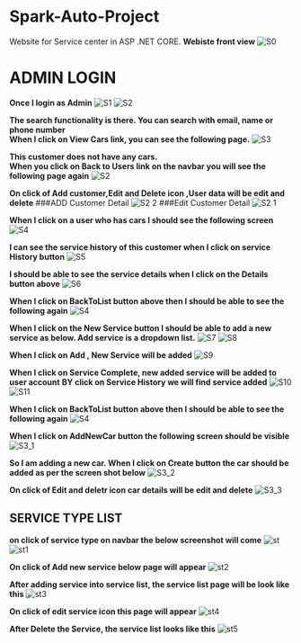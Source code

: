 # Spark-Auto-Project
Website for Service center in ASP .NET CORE.
**Webiste front view**
![S0](https://user-images.githubusercontent.com/53462568/118270999-5ebb3a80-b4de-11eb-9f1e-501d20734724.png)

# ADMIN LOGIN
**Once I login as Admin**
![S1](https://user-images.githubusercontent.com/53462568/118271055-6f6bb080-b4de-11eb-8374-6d49addcbe38.png)
![S2](https://user-images.githubusercontent.com/53462568/118271071-74306480-b4de-11eb-8e4e-16c8018bbac1.png)


**The search functionality is there. You can search with email, name or phone number</br>
When I click on View Cars link, you can see the following page.**
![S3](https://user-images.githubusercontent.com/53462568/118347998-f1062180-b564-11eb-972f-85aefceb5597.png)


**This customer does not have any cars.</br>
When you click on Back to Users link on the navbar you will see the following page again**
![S2](https://user-images.githubusercontent.com/53462568/118348025-109d4a00-b565-11eb-8121-c3a316c1f6b6.png)

**On click of Add customer,Edit and Delete icon ,User data will be edit and delete**
###ADD Customer Detail
![S2 2](https://user-images.githubusercontent.com/53462568/118349056-0763ab80-b56c-11eb-850e-da98d8535f2f.png)
###Edit Customer Detail
![S2 1](https://user-images.githubusercontent.com/53462568/118348980-670d8700-b56b-11eb-8f42-cbea07c2bb1d.png)

**When I click on a user who has cars I should see the following screen**
![S4](https://user-images.githubusercontent.com/53462568/118348033-214dc000-b565-11eb-8e4e-0aad0cab1a8a.png)



**I can see the service history of this customer when I click on service History button**
![S5](https://user-images.githubusercontent.com/53462568/118348089-87d2de00-b565-11eb-814f-80c57f262f30.png)

**I should be able to see the service details when I click on the Details button above**
![S6](https://user-images.githubusercontent.com/53462568/118348149-ee57fc00-b565-11eb-990a-8c227dedf4b7.png)

**When I click on BackToList button above then I should be able to see the following again**
![S4](https://user-images.githubusercontent.com/53462568/118348188-3ecf5980-b566-11eb-8c71-c7c6325e3fab.png)

**When I click on the New Service button I should be able to add a new service as below. Add service is a dropdown list.**
![S7](https://user-images.githubusercontent.com/53462568/118348349-3c213400-b567-11eb-87c9-1e0b5388e3d3.png)
![S8](https://user-images.githubusercontent.com/53462568/118348415-c5386b00-b567-11eb-9aee-524343064c6e.png)


**When I click on Add , New Service will be added**
![S9](https://user-images.githubusercontent.com/53462568/118348413-c073b700-b567-11eb-8f22-dff1cad33872.png)

**When I click on Service Complete, new added service will be added to user account**
**BY click on Service History we will find service added**
![S10](https://user-images.githubusercontent.com/53462568/118348564-ebaad600-b568-11eb-8ba0-aa58b2789126.png)
![S11](https://user-images.githubusercontent.com/53462568/118348572-f36a7a80-b568-11eb-9ef9-38063d11f7fd.png)

**When I click on BackToList button above then I should be able to see the following again**
![S4](https://user-images.githubusercontent.com/53462568/118348188-3ecf5980-b566-11eb-8c71-c7c6325e3fab.png)

**When I click on AddNewCar button the following screen should be visible**
![S3_1](https://user-images.githubusercontent.com/53462568/118349178-c28c4480-b56c-11eb-900b-06a76dbcc03f.png)

**So I am adding a new car. When I click on Create button the car should be added as per the screen shot below**
![S3_2](https://user-images.githubusercontent.com/53462568/118349300-8c9b9000-b56d-11eb-9abd-d779495f5a2a.png)

**On click of Edit and deletr icon car details will be edit and delete**
![S3_3](https://user-images.githubusercontent.com/53462568/118349392-0895d800-b56e-11eb-8f8f-e095e7295624.png)



## SERVICE TYPE LIST

**on click of service type on navbar the below screenshot will come**
![st](https://user-images.githubusercontent.com/53462568/118351142-cffafc00-b577-11eb-972b-4c6ed9d22fc0.png)
![st1](https://user-images.githubusercontent.com/53462568/118351146-d6897380-b577-11eb-9a6d-ddced56ca0f2.png)

**On click of Add new service below page will appear**
![st2](https://user-images.githubusercontent.com/53462568/118351162-e903ad00-b577-11eb-8a7b-8c0fd9695c4d.png)

**After adding service into service list, the service list page will be look like this**
![st3](https://user-images.githubusercontent.com/53462568/118351163-ee60f780-b577-11eb-8b5e-f70d63c31405.png)

**On click of edit service icon this page will appear**
![st4](https://user-images.githubusercontent.com/53462568/118351191-16505b00-b578-11eb-9e17-0010c6486f95.png)


**After Delete the Service, the service list looks like this**
![st5](https://user-images.githubusercontent.com/53462568/118351223-58799c80-b578-11eb-8e0b-4b2d8755122e.png)


